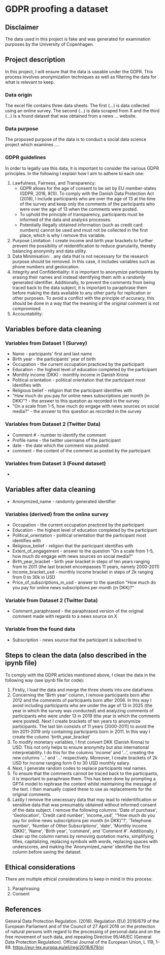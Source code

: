 # GDPR proofing a dataset

## Disclaimer
The data used in this project is fake and was generated for examination purposes by the University of Copenhagen. 
## Project description 
In this project, I will ensure that the data is useable under the GDPR. This process involves anonymization techniques as well as filtering the data for what is relevant to keep. 
### Data origin
The excel file contains three data sheets. The first (...) is data collected using an online survey. The second (...) is data scraped from X and the third (...) is a found dataset that was obtained from a news ... website. 
### Data purpose
The proposed purpose of the data is to conduct a social data science project which examines .... 
### GDPR guidelines
In order to legally use this data, it is important to consider the various GDPR principles. In the following I explain how I aim to adhere to each one: 
1. Lawfulness, Fairness, and Transparency:
   * GDPR allows for the age of consent to be set by EU member-states (GDPR, 2016, 8(1)). To comply with the Danish Data Protection Act (2018), I include participants who are over the age of 13 at the time of the survey and keep only the comments of the participants who were over the age of 13 when the comments were posted.
   * To uphold the principle of transparency, participants must be informed of the data and analysis processes.
   * Potentially illegally obtained information (such as credit card numbers) cannot be used and must not be collected in the first place, which is why I remove this variable.
5. Purpose Limitation: I create income and birth year brackets to further prevent the possibility of reidentification to reduce granularity, thereby balancing anonymity and data utility.
6. Data Minimisation: . any data that is not necessary for the research purpose should be removed. In this case, it includes variables such as phone numbers and geolocation.
7. Integrity and Confidentiality: it is important to anonymize participants by erasing their names and instead identifying them with a randomly generated identifier. Additionally, to prevent the comments from being traced back to the data subject, it is important to paraphrase them before making the data available to any other party for replication or other purposes. To avoid a conflict with the principle of accuracy, this should be done in a way that the meaning of the original comment is not compromised. 
8. Accountability: 

## Variables before data cleaning 
### Variables from Dataset 1 (Survey)
* Name - partcipants' first and last name  
* Birth year - the participants' year of birth
* Occupation - the current occupation practiced by the participant
* Education - the highest level of education completed by the participant
* Monthly income (DKK) - monthly income in Danish Krona
* Political orientation - political orientation that the participant most identifies with
* Religious belief - religion that the participant identifies with
* "How much do you pay for online news subscriptions per month (in DKK)"? - the answer to this question as recorded in the survey
* "On a scale from 1-5, how much do engage with news sources on social media?" - the answer to this question as recorded in the survey
### Variables from Dataset 2 (Twitter Data)
* Comment # - number to identify the comment
* Profile name - the twitter username of the participant 
* date - the date which the comment was posted
* comment - the content of the comment as posted by the participant
### Variables from Dataset 3 (Found dataset)
* 

## Variables after data cleaning
* Anonymized_name - randomly generated identifier
### Variables (derived) from the online survey
* Occupation - the current occupation practiced by the participant
* Education - the highest level of education completed by the participant
* Political_orientation - political orientation that the participant most identifies with
* Religious_belief - religion that the participant identifies with
* Extent_of_engagement - answer to the question "On a scale from 1-5, how much do engage with news sources on social media?"
* Birth_year_bracket - birth year bracket in steps of ten years ranging from to 2011 (the last bracket encompasses 11 years, namely 2000-2011)
* Income_bracket_usd - monthly income bracket in steps of 2k ranging from 0 to 30k in USD
* Price_of_subscriptions_in_usd - answer to the question "How much do you pay for online news subscriptions per month (in DKK)?"
### Variable from Dataset 2 (Twitter Data)
* Comment_paraphrased - the paraphrased version of the original comment made with regards to a news source on X
### Variable from the found data
* Subscription - news source that the participant is subscribed to

## Steps to clean the data (also described in the ipynb file)
To comply with the GDPR articles mentioned above, I clean the data in the following way (see ipynb file for code):
1. Firstly, I load the data and merge the three sheets into one dataframe.
2. Concerning the 'Birth year' column, I remove participants born after 2012 and the comments of participants born after 2006. In this way I avoid including participants who are under the age of 13 in 2025 (the year in which the survey was conducted) and analyzing comments of participants who were under 13 in 2019 (the year in which the comments were posted). Next I create brackets of ten years to anonymize participants. The last bin consists of 11 years (2000-2011) to avoid the bin 2011-2019 only containing participants born in 2011. In this way I create the column 'birth_year_bracket'
3. To modify monetary variables, I first convert DKK (Danish Krona) to USD. This not only helps to ensure anonymity but also international interpretability. I do this for the columns 'income' and '...', creating the new columns '...' and '...' respectively. Moreover, I create brackets of 2k USD for income ranging form 0 to 30 USD monthly salary.  
4. Next, I generate random codes to replace participants real names.
5. To ensure that the comments cannot be traced back to the participants, it is important to paraphrase them. This has been done by prompting a GPT4 model to rephrase the content whilst maintaining the message of the text. I then manually copied these to use as replacements for the original comments.
6. Lastly I remove the unecessary data that may lead to reidentification or sensitive data that was presumably obtained without informed consent of the data subject. I remove the following columns: 'Date of purchase', 'Geolocation', 'Credit card number', 'income_usd', '"How much do you pay for online news subscriptions per month (in DKK)"?', 'Telephone number', 'Number of Other Subscriptions', 'date', 'Monthly income (DKK)', 'Name', 'Birth year', 'comment', and 'Comment #'. Additionally, I clean up the column names by removing quotation marks, simplifying titles, capitalizing, replacing symbols with words, replacing spaces with underscores, and making the 'Anonymized_name' identifier the first column before saving the dataset. 

## Ethical considerations
There are multiple ethical considerations to keep in mind in this process:
1. Paraphrasing
2. Consent

## References
General Data Protection Regulation. (2016). Regulation (EU) 2016/679 of the European Parliament and of the Council of 27 April 2016 on the protection of natural persons with regard to the processing of personal data and on the free movement of such data, and repealing Directive 95/46/EC (General Data Protection Regulation). Official Journal of the European Union, L 119, 1–88. https://eur-lex.europa.eu/eli/reg/2016/679/oj
